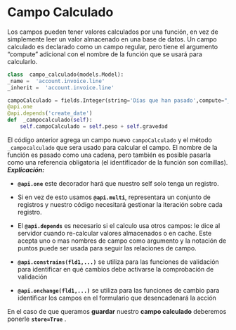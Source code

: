 # Campo Calculado
Los campos pueden tener valores calculados por una función, en vez de simplemente leer un valor almacenado en una base de datos. Un campo calculado es declarado como un campo regular, pero tiene el argumento “compute” adicional con el nombre de la función que se usará para calcularlo.
```python
class  campo_calculado(models.Model):
_name =  'account.invoice.line'
_inherit =  'account.invoice.line'

campoCalculado = fields.Integer(string='Días que han pasado',compute="_campocalculado",store=False)
@api.one
@api.depends('create_date')
def  _campocalculado(self):
	self.campoCalculado = self.peso + self.gravedad
```
El código anterior agrega un campo nuevo  `campoCalculado`  y el método  `_campocalculado`  que sera usado para calcular el campo. El nombre de la función es pasado como una cadena, pero también es posible pasarla como una referencia obligatoria (el identificador de la función son comillas).
*__Explicación:__*

 - **`@api.one`** este decorador hará que nuestro self solo tenga un registro.

 -  Si en vez de esto usamos  **`@api.multi`**, representara un conjunto
   de registros y nuestro código necesitará gestionar la iteración sobre
   cada registro.

  - El  **`@api.depends`**  es necesario si el calculo usa otros campos:
   le dice al servidor cuando re-calcular valores almacenados o en
   cache. Este acepta uno o mas nombres de campo como argumento y la
   notación de puntos puede ser usada para seguir las relaciones de
   campo.
-   **`@api.constrains(fld1,...)`** se utiliza para las funciones de validación para identificar en qué cambios debe activarse la comprobación de validación
-   **`@api.onchange(fld1,...)`**  se utiliza para las funciones de cambio para identificar los campos en el formulario que desencadenará la acción

En el caso de que queramos **guardar** nuestro **campo calculado** deberemos ponerle **`store=True`** .


